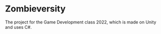 # Zombieversity
The project for the Game Development class 2022, which is made on Unity and uses C#.
